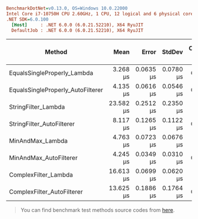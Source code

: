 ``` ini

BenchmarkDotNet=v0.13.0, OS=Windows 10.0.22000
Intel Core i7-10750H CPU 2.60GHz, 1 CPU, 12 logical and 6 physical cores
.NET SDK=6.0.100
  [Host]     : .NET 6.0.0 (6.0.21.52210), X64 RyuJIT
  DefaultJob : .NET 6.0.0 (6.0.21.52210), X64 RyuJIT


```
|                            Method |      Mean |     Error |    StdDev | Code Size |  Gen 0 | Gen 1 | Gen 2 | Allocated | Completed Work Items | Lock Contentions |
|---------------------------------- |----------:|----------:|----------:|----------:|-------:|------:|------:|----------:|---------------------:|-----------------:|
|       EqualsSingleProperly_Lambda |  3.268 μs | 0.0635 μs | 0.0780 μs |      6 KB | 0.3319 |     - |     - |      2 KB |                    - |                - |
| EqualsSingleProperly_AutoFilterer |  4.135 μs | 0.0616 μs | 0.0546 μs |      0 KB | 0.2670 |     - |     - |      2 KB |                    - |                - |
|               StringFilter_Lambda | 23.582 μs | 0.2512 μs | 0.2350 μs |     20 KB | 2.6245 |     - |     - |     16 KB |                    - |                - |
|         StringFilter_AutoFilterer |  8.117 μs | 0.1265 μs | 0.1122 μs |      0 KB | 0.6561 |     - |     - |      4 KB |                    - |                - |
|                  MinAndMax_Lambda |  4.763 μs | 0.0723 μs | 0.0676 μs |     11 KB | 0.4654 |     - |     - |      3 KB |                    - |                - |
|            MinAndMax_AutoFilterer |  4.245 μs | 0.0349 μs | 0.0310 μs |      0 KB | 0.2823 |     - |     - |      2 KB |                    - |                - |
|              ComplexFilter_Lambda | 16.613 μs | 0.0699 μs | 0.0620 μs |     17 KB | 1.7090 |     - |     - |     11 KB |                    - |                - |
|        ComplexFilter_AutoFilterer | 13.625 μs | 0.1886 μs | 0.1764 μs |      0 KB | 0.7019 |     - |     - |      4 KB |                    - |                - |


> You can find benchmark test methods source codes from [here](https://github.com/enisn/AutoFilterer/blob/develop/tests/AutoFilterer.Benchmark/AutoFiltererStartup.cs).

